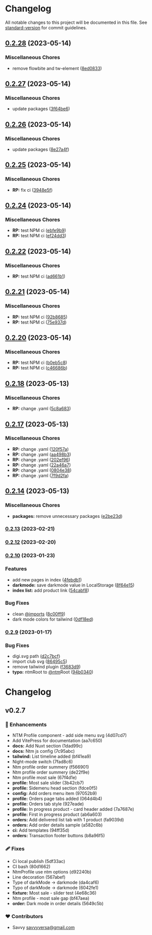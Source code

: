 # Changelog

All notable changes to this project will be documented in this file. See [standard-version](https://github.com/conventional-changelog/standard-version) for commit guidelines.

## [0.2.28](https://github.com/savyjs/digimarket-nuxt-module/compare/v0.2.27...v0.2.28) (2023-05-14)


### Miscellaneous Chores

* remove flowbite and tw-element ([8ed0833](https://github.com/savyjs/digimarket-nuxt-module/commit/8ed08332fa1f3bcb4f711189e68904a679feaf79))

## [0.2.27](https://github.com/savyjs/digimarket-nuxt-module/compare/v0.2.26...v0.2.27) (2023-05-14)


### Miscellaneous Chores

* update packages ([3f64be6](https://github.com/savyjs/digimarket-nuxt-module/commit/3f64be63b7c30de9852e9737912b28295210847f))

## [0.2.26](https://github.com/savyjs/digimarket-nuxt-module/compare/v0.2.25...v0.2.26) (2023-05-14)


### Miscellaneous Chores

* update packages ([8e27a4f](https://github.com/savyjs/digimarket-nuxt-module/commit/8e27a4fdd700db406afe8a617c8520e47f9c2d89))

## [0.2.25](https://github.com/savyjs/digimarket-nuxt-module/compare/v0.2.24...v0.2.25) (2023-05-14)


### Miscellaneous Chores

* **RP:** fix ci ([3948e5f](https://github.com/savyjs/digimarket-nuxt-module/commit/3948e5f80e468a89531602b88bba18cf11c97493))

## [0.2.24](https://github.com/savyjs/digimarket-nuxt-module/compare/v0.2.22...v0.2.24) (2023-05-14)


### Miscellaneous Chores

* **RP:** test NPM ci ([ebfe9b9](https://github.com/savyjs/digimarket-nuxt-module/commit/ebfe9b91acd86458b42aba29aa808b3b2f410639))
* **RP:** test NPM ci ([ef24dd3](https://github.com/savyjs/digimarket-nuxt-module/commit/ef24dd32001912b403f7ab09ebf1de42774b76e1))

## [0.2.22](https://github.com/savyjs/digimarket-nuxt-module/compare/v0.2.21...v0.2.22) (2023-05-14)


### Miscellaneous Chores

* **RP:** test NPM ci ([ad661b1](https://github.com/savyjs/digimarket-nuxt-module/commit/ad661b156031c0f77540766ab765684c7ad601b8))

## [0.2.21](https://github.com/savyjs/digimarket-nuxt-module/compare/v0.2.20...v0.2.21) (2023-05-14)


### Miscellaneous Chores

* **RP:** test NPM ci ([92b8685](https://github.com/savyjs/digimarket-nuxt-module/commit/92b868590cf827203230f7a9ec68560d6b1c0af7))
* **RP:** test NPM ci ([75e937d](https://github.com/savyjs/digimarket-nuxt-module/commit/75e937d6d4b9e5045aab7025b4ba146f463d8b6b))

## [0.2.20](https://github.com/savyjs/digimarket-nuxt-module/compare/v0.2.18...v0.2.20) (2023-05-14)


### Miscellaneous Chores

* **RP:** test NPM ci ([b0eb5c8](https://github.com/savyjs/digimarket-nuxt-module/commit/b0eb5c8d73329444e495d586ec444da3f810c46d))
* **RP:** test NPM ci ([c46686b](https://github.com/savyjs/digimarket-nuxt-module/commit/c46686be42a6a64aef8e248969b373b4adb0fd80))

## [0.2.18](https://github.com/savyjs/digimarket-nuxt-module/compare/v0.2.17...v0.2.18) (2023-05-13)


### Miscellaneous Chores

* **RP:** change .yaml ([5c8a683](https://github.com/savyjs/digimarket-nuxt-module/commit/5c8a683df3577e6423f02b015f8104438bf10816))

## [0.2.17](https://github.com/savyjs/digimarket-nuxt-module/compare/v0.2.14...v0.2.17) (2023-05-13)


### Miscellaneous Chores

* **RP:** change .yaml ([120f57a](https://github.com/savyjs/digimarket-nuxt-module/commit/120f57a947b023971aff4e7403fc60368f9a11e4))
* **RP:** change .yaml ([aa498b3](https://github.com/savyjs/digimarket-nuxt-module/commit/aa498b3541cda413d6f06b27637c85c458dbb5a1))
* **RP:** change .yaml ([202ef96](https://github.com/savyjs/digimarket-nuxt-module/commit/202ef969ed697aabf970ef52d635b8b9aa3decb7))
* **RP:** change .yaml ([22a46a7](https://github.com/savyjs/digimarket-nuxt-module/commit/22a46a76089e23e54dd2181afa6093994267bb3f))
* **RP:** change .yaml ([0804e38](https://github.com/savyjs/digimarket-nuxt-module/commit/0804e38861f9148ba705151fe1fd714f48b432cb))
* **RP:** change .yaml ([7f9d2fa](https://github.com/savyjs/digimarket-nuxt-module/commit/7f9d2fae155ca10c075694c1ab9b3abc5cf48507))

## [0.2.14](https://github.com/savyjs/digimarket-nuxt-module/compare/v0.2.13...v0.2.14) (2023-05-13)


### Miscellaneous Chores

* **packages:** remove unnecessary packages ([e2be23d](https://github.com/savyjs/digimarket-nuxt-module/commit/e2be23d6da2e9bde8c213d447e96b04f5693b8bd))


### [0.2.13](https://github.com/savyjs/digimarket-nuxt-module/compare/v0.2.12...v0.2.13) (2023-02-21)

### [0.2.12](https://github.com/savyjs/digimarket-nuxt-module/compare/v0.2.10...v0.2.12) (2023-02-20)

### [0.2.10](https://github.com/savyjs/nuxt-digimarket-kit/compare/v0.2.9...v0.2.10) (2023-01-23)


### Features

* add new pages in index ([4febdb1](https://github.com/savyjs/nuxt-digimarket-kit/commit/4febdb162d6664ce58ec124424541d5a0f6c7663))
* **darkmode:** save darkmode value in LocalStorage ([8f64e15](https://github.com/savyjs/nuxt-digimarket-kit/commit/8f64e151cc0a258902ef4502013718f109ddc394))
* **index list:** add product link ([54cabf8](https://github.com/savyjs/nuxt-digimarket-kit/commit/54cabf8d24fb988d698c1859c680a67c2a57cf6f))


### Bug Fixes

* clean [@imports](https://github.com/imports) ([8c00ff9](https://github.com/savyjs/nuxt-digimarket-kit/commit/8c00ff9635e1378b920332f61dc6ba048799a671))
* dark mode colors for tailwind ([0df18ed](https://github.com/savyjs/nuxt-digimarket-kit/commit/0df18edda58ecb1d0644a98b2cf63a18531cf747))

### [0.2.9](https://github.com/savyjs/nuxt-digimarket-kit/compare/v0.2.8...v0.2.9) (2023-01-17)


### Bug Fixes

* digi.svg path ([d2c7bcf](https://github.com/savyjs/nuxt-digimarket-kit/commit/d2c7bcf220c9bba37d140519af59651653b8181d))
* import club svg ([86495c5](https://github.com/savyjs/nuxt-digimarket-kit/commit/86495c523b8062113fdb75ca2f38bf926a127f18))
* remove tailwind plugin ([f3683d9](https://github.com/savyjs/nuxt-digimarket-kit/commit/f3683d912b03df4319972adb4ef6f93a13a01f39))
* **typo:** ntmRoot to [@ntm](https://github.com/ntm)Root ([94b0340](https://github.com/savyjs/nuxt-digimarket-kit/commit/94b034038e817fbe8c4cd2cf55e14e58fef79127))

# Changelog


## v0.2.7


### 🚀 Enhancements

  - NTM Profile component - add side menu svg (4d07cd7)
  - Add VitePress for documentation (aa7c650)
  - **docs:** Add Nuxt section (1dad99c)
  - **docs:** Ntm js config (7c95abc)
  - **tailwind:** List timeline added (bf41ea9)
  - Night-mode switch (7fad8c6)
  - Ntm profile order summery (f566901)
  - Ntm profile order summery (de22f9e)
  - Ntm profile most sale (67f4d1e)
  - **profile:** Most sale slider (3b42cb7)
  - **profile:** Sidemenu head section (fdce0f5)
  - **config:** Add orders menu item (97052b9)
  - **profile:** Orders page tabs added (064d4b4)
  - **profile:** Orders tab style (927eade)
  - **profile:** In progress product - card header added (7a7687e)
  - **profile:** First in progress product (ab6a603)
  - **orders:** Add delivered list tab with 1 product (fa9039d)
  - **orders:** Add order details sample (a582c6b)
  - **ci:** Add templates (94ff35d)
  - **orders:** Transaction footer buttons (b8a96f5)

### 🩹 Fixes

  - Ci local publish (5df33ac)
  - CI bash (80d1662)
  - NtmProfile use ntm options (d92240b)
  - Line decoration (567abef)
  - Type of darkMode -> darkmode (da4caf6)
  - Typo of darkMode -> darkmode (6042fe1)
  - **fixture:** Most sale - slider test (4e68c36)
  - Ntm profile - most sale gap (bf47aea)
  - **order:** Dark mode in order details (5649c5b)

### ❤️  Contributors

- Savvy <savvyversa@gmail.com>
